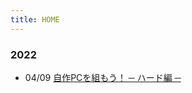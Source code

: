 ```yaml
---
title: HOME
---
```


### 2022

- 04/09 [自作PCを組もう！ ─ ハード編 ─](/2022/04/09/hard-to-build-desktop.html)
